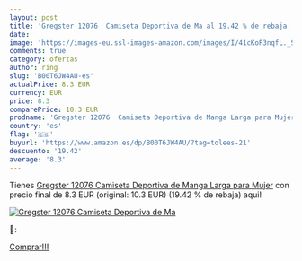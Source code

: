 ```yaml
---
layout: post
title: 'Gregster 12076  Camiseta Deportiva de Ma al 19.42 % de rebaja'
date: 
image: 'https://images-eu.ssl-images-amazon.com/images/I/41cKoF3nqfL._SL200_.jpg'
comments: true
category: ofertas
author: ring
slug: 'B00T6JW4AU-es'
actualPrice: 8.3 EUR
currency: EUR
price: 8.3
comparePrice: 10.3 EUR
prodname: 'Gregster 12076  Camiseta Deportiva de Manga Larga para Mujer'
country: 'es'
flag: '🇪🇸'
buyurl: 'https://www.amazon.es/dp/B00T6JW4AU/?tag=tolees-21'
descuento: '19.42'
average: '8.3'
---
```


Tienes [Gregster 12076  Camiseta Deportiva de Manga Larga para Mujer](https://www.amazon.es/dp/B00T6JW4AU/?tag=tolees-21) con precio final de  8.3 EUR (original: 10.3 EUR) (19.42 %  de rebaja) aqui!

[![Gregster 12076  Camiseta Deportiva de Ma](https://images-eu.ssl-images-amazon.com/images/I/41cKoF3nqfL._SL200_.jpg)](https://www.amazon.es/dp/B00T6JW4AU/?tag=tolees-21)

🔎:


[Comprar!!!](https://www.amazon.es/dp/B00T6JW4AU/?tag=tolees-21)
